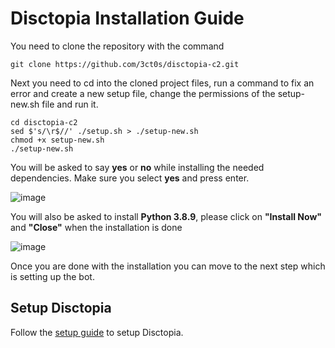 # Disctopia Installation Guide

You need to clone the repository with the command
```
git clone https://github.com/3ct0s/disctopia-c2.git
```
Next you need to cd into the cloned project files, run a command to fix an error and create a new setup file, change the permissions of the setup-new.sh file and run it.

```
cd disctopia-c2
sed $'s/\r$//' ./setup.sh > ./setup-new.sh 
chmod +x setup-new.sh
./setup-new.sh
```
You will be asked to say **yes** or **no** while installing the needed dependencies. Make sure you select **yes** and press enter.

![image](https://i.ibb.co/GVHVYdZ/Capture.png)


You will also be asked to install **Python 3.8.9**, please click on **"Install Now"** and **"Close"** when the installation is done

![image](https://i.ibb.co/f82KVNS/Capture.png)

Once you are done with the installation you can move to the next step which is setting up the bot.

## Setup Disctopia

Follow the [setup guide](SETUP.md) to setup Disctopia.
